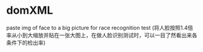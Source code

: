 # domXML
paste img of face to a big picture for race recognition test 
 (将人脸按照1.4倍率从小到大缩放并贴在一张大图上，在做人脸识别测试时，可以一目了然看出来各条件下的检出率) 
